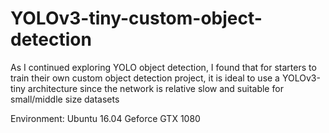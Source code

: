 # YOLOv3-tiny-custom-object-detection
As I continued exploring YOLO object detection, I found that for starters to train their own custom object detection project, it is ideal to use a YOLOv3-tiny architecture since the network is relative slow and suitable for small/middle size datasets


Environment:
Ubuntu 16.04
Geforce GTX 1080
